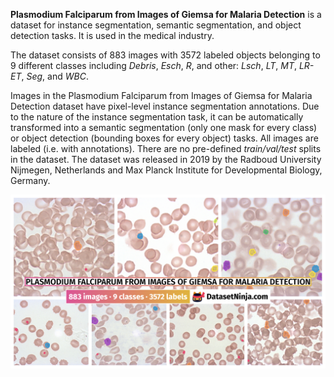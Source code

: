 **Plasmodium Falciparum from Images of Giemsa for Malaria Detection** is a dataset for instance segmentation, semantic segmentation, and object detection tasks. It is used in the medical industry. 

The dataset consists of 883 images with 3572 labeled objects belonging to 9 different classes including *Debris*, *Esch*, *R*, and other: *Lsch*, *LT*, *MT*, *LR-ET*, *Seg*, and *WBC*.

Images in the Plasmodium Falciparum from Images of Giemsa for Malaria Detection dataset have pixel-level instance segmentation annotations. Due to the nature of the instance segmentation task, it can be automatically transformed into a semantic segmentation (only one mask for every class) or object detection (bounding boxes for every object) tasks. All images are labeled (i.e. with annotations). There are no pre-defined <i>train/val/test</i> splits in the dataset. The dataset was released in 2019 by the Radboud University Nijmegen, Netherlands and Max Planck Institute for Developmental Biology, Germany.

<img src="https://github.com/dataset-ninja/malaria-segmentation/raw/main/visualizations/poster.png">
